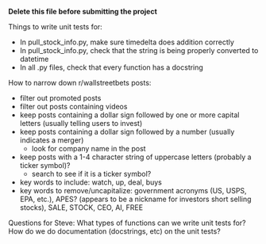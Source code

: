 
**Delete this file before submitting the project**


Things to write unit tests for:

- In pull_stock_info.py, make sure timedelta does addition correctly
- In pull_stock_info.py, check that the string is being properly converted to datetime
- In all .py files, check that every function has a docstring


How to narrow down r/wallstreetbets posts:
- filter out promoted posts
- filter out posts containing videos
- keep posts containing a dollar sign followed by one or more capital letters (usually telling users to invest)
- keep posts containing a dollar sign followed by a number (usually indicates a merger)
    - look for company name in the post
- keep posts with a 1-4 character string of uppercase letters (probably a ticker symbol)?
    - search to see if it is a ticker symbol?
- key words to include: watch, up, deal, buys
- key words to remove/uncapitalize: government acronyms (US, USPS, EPA, etc.), APES? (appears to be a nickname for investors short selling stocks), SALE, STOCK, CEO, AI, FREE

Questions for Steve:
What types of functions can we write unit tests for?
How do we do documentation (docstrings, etc) on the unit tests?